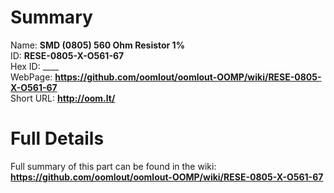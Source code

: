 
Summary
=================
  
Name: __SMD (0805) 560 Ohm Resistor 1%__    
ID: __RESE-0805-X-O561-67__   
Hex ID: ____   
WebPage: __https://github.com/oomlout/oomlout-OOMP/wiki/RESE-0805-X-O561-67__   
Short URL: __http://oom.lt/__   

Full Details
==========================
Full summary of this part can be found in the wiki:   
__https://github.com/oomlout/oomlout-OOMP/wiki/RESE-0805-X-O561-67__    

